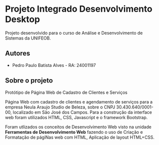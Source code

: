 # Projeto Integrado Desenvolvimento Desktop

Projeto desenvolvido para o curso de Análise e Desenvolvimento de Sistemas da UNIFEOB.




## Autores

- Pedro Paulo Batista Alves - RA: 24001197


## Sobre o projeto

Protótipo de Página Web de Cadastro de Clientes e Serviços

Página Web com cadastro de clientes e agendamento de serviços para a empresa Neula Araujo Studio de Beleza, sobre o CNPJ 30.430.640/0001-00, localizado em São José dos Campos. Para a construção da interface web foram utilizados HTML, CSS, Javascript e o framework Bootstrap.

Foram utlizados os conceitos de Desenvolvimento Web visto na unidade **Ferramentas de Desenvolvimento Web** fazendo o uso de Criação e Formatação de págiNas web com HTML, Aplicação de layout HTML+CSS.
